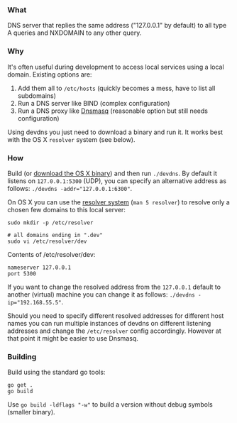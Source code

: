 ### What
DNS server that replies the same address ("127.0.0.1" by default) to all type A queries and NXDOMAIN to any other query.

### Why
It's often useful during development to access local services using a local domain. Existing options are:

1. Add them all to `/etc/hosts` (quickly becomes a mess, have to list all subdomains)
2. Run a DNS server like BIND (complex configuration)
3. Run a DNS proxy like [Dnsmasq](http://passingcuriosity.com/2013/dnsmasq-dev-osx/) (reasonable option but still needs configuration)

Using devdns you just need to download a binary and run it. It works best with the OS X `resolver` system (see below).

### How

Build (or [download the OS X binary](https://github.com/robbiev/devdns/releases/download/v1.1/devdns)) and then run `./devdns`. By default it listens on `127.0.0.1:5300` (UDP), you can specify an alternative address as follows: `./devdns -addr="127.0.0.1:6300"`.

On OS X you can use the [resolver system](https://developer.apple.com/library/mac/documentation/Darwin/Reference/ManPages/man5/resolver.5.html) (`man 5 resolver`) to resolve only a chosen few domains to this local server:

```
sudo mkdir -p /etc/resolver

# all domains ending in ".dev"
sudo vi /etc/resolver/dev
```

Contents of /etc/resolver/dev:

```
nameserver 127.0.0.1
port 5300
```

If you want to change the resolved address from the `127.0.0.1` default to another (virtual) machine you can change it as follows: `./devdns -ip="192.168.55.5"`. 

Should you need to specify different resolved addresses for different host names you can run multiple instances of devdns on different listening addresses and change the `/etc/resolver` config accordingly. However at that point it might be easier to use Dnsmasq.

### Building

Build using the standard go tools:

```
go get .
go build
```

Use `go build -ldflags "-w"` to build a version without debug symbols (smaller binary).
